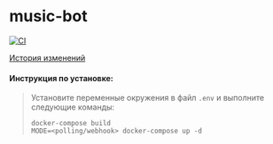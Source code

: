 # music-bot

[![CI](https://github.com/kirilllapushinskiy/music-bot/actions/workflows/ci.yml/badge.svg?branch=production)](https://github.com/kirilllapushinskiy/music-bot/actions/workflows/ci.yml)

[История изменений](docs/CHANGES.md)

#### Инструкция по установке:

> Установите переменные окружения в файл ```.env``` и выполните следующие команды:
>```shell
>docker-compose build
>MODE=<polling/webhook> docker-compose up -d
>```